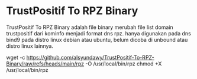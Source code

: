 # TrustPositif To RPZ Binary
 TrustPositif To RPZ Binary adalah file binary merubah file list domain trustpositif dari kominfo menjadi format dns rpz.
 hanya digunakan pada dns bind9 pada distro linux debian atau ubuntu, belum dicoba di unbound atau distro linux lainnya.


 
wget -c  https://github.com/alsyundawy/TrustPositif-To-RPZ-Binary/raw/refs/heads/main/rpz -O /usr/local/bin/rpz
chmod +X /usr/local/bin/rpz
